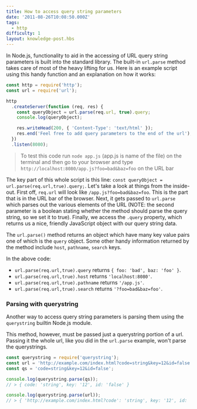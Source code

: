 ```yaml
---
title: How to access query string parameters
date: '2011-08-26T10:08:50.000Z'
tags:
  - http
difficulty: 1
layout: knowledge-post.hbs
---
```


In Node.js, functionality to aid in the accessing of URL query string parameters is built into the standard library. The built-in `url.parse` method takes care of most of the heavy lifting for us. Here is an example script using this handy function and an explanation on how it works:

```js
const http = require('http');
const url = require('url');

http
  .createServer(function (req, res) {
    const queryObject = url.parse(req.url, true).query;
    console.log(queryObject);

    res.writeHead(200, { 'Content-Type': 'text/html' });
    res.end('Feel free to add query parameters to the end of the url');
  })
  .listen(8080);
```

> To test this code run `node app.js` (app.js is name of the file) on the terminal and then go to your browser and type `http://localhost:8080/app.js?foo=bad&baz=foo` on the URL bar

The key part of this whole script is this line: `const queryObject = url.parse(req.url,true).query;`. Let's take a look at things from the inside-out. First off, `req.url` will look like `/app.js?foo=bad&baz=foo`. This is the part that is in the URL bar of the browser. Next, it gets passed to `url.parse` which parses out the various elements of the URL (NOTE: the second parameter is a boolean stating whether the method should parse the query string, so we set it to true). Finally, we access the `.query` property, which returns us a nice, friendly JavaScript object with our query string data.

The `url.parse()` method returns an object which have many key value pairs one of which is the `query` object. Some other handy information returned by the method include `host`, `pathname`, `search` keys.

In the above code:

* `url.parse(req.url,true).query` returns `{ foo: 'bad', baz: 'foo' }`.
* `url.parse(req.url,true).host` returns `'localhost:8080'`.
* `url.parse(req.url,true).pathname` returns `'/app.js'`.
* `url.parse(req.url,true).search` returns `'?foo=bad&baz=foo'`.

### Parsing with querystring

Another way to access query string parameters is parsing them using the `querystring` builtin Node.js module.

This method, however, must be passed just a querystring portion of a url. Passing it the whole url, like you did in the `url.parse` example, won't parse the querystrings.

```js
const querystring = require('querystring');
const url = 'http://example.com/index.html?code=string&key=12&id=false';
const qs = 'code=string&key=12&id=false';

console.log(querystring.parse(qs));
// > { code: 'string', key: '12', id: 'false' }

console.log(querystring.parse(url));
// > { 'http://example.com/index.html?code': 'string', key: '12', id: 'false' }
```
